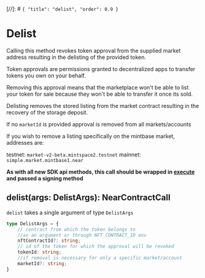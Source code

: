 [//]: # `{ "title": "delist", "order": 0.9 }`

# Delist 

Calling this method revokes token approval from the supplied market address resulting in the delisting of the provided token.

Token approvals are permissions granted to decentralized apps to transfer tokens you own on your behalf.

Removing this approval means that the marketplace won't be able to list your token for sale because they won't be able to transfer it once its sold.

Delisting removes the stored listing from the market contract resulting in the recovery of the storage deposit.

If no `marketId` is provided approval is removed from all markets/accounts

If you wish to remove a listing specifically on the mintbase market, addresses are:

testnet: `market-v2-beta.mintspace2.testnet`
mainnet: `simple.market.mintbase1.near`

**As with all new SDK api methods, this call should be wrapped in [execute](../#execute) and passed a signing method**

## delist(args: DelistArgs): NearContractCall

`delist` takes a single argument of type `DelistArgs`

```typescript
type DelistArgs = {
    // contract from which the token belongs to
    //as an argument or through NFT_CONTRACT_ID env
    nftContractId?: string;
    // id of the token for which the approval will be revoked
    tokenId: string;
    //if removal is necessary for only a specific market/account
    marketId?: string;
}
```
